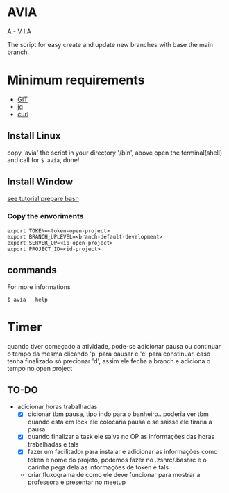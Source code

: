# AVIA

A - 
V
I
A

The script for easy create and update new branches with base the main branch.

# Minimum requirements 
- [GIT](https://git-scm.com/book/en/v2/Getting-Started-Installing-Git)
- [jq](https://stedolan.github.io/jq/download/)
- [curl](https://curl.haxx.se)

## Install Linux


copy 'avia' the script in your directory '/bin', above open the terminal(shell) and
call for ```$ avia```, done!

## Install Window

[see tutorial prepare bash](https://www.techtudo.com.br/dicas-e-tutoriais/noticia/2016/04/como-instalar-e-usar-o-shell-bash-do-linux-no-windows-10.html)

### Copy the envoriments

```
export TOKEN=<token-open-project>
export BRANCH_UPLEVEL=<branch-default-development>
export SERVER_OP=<ip-open-project>
export PROJECT_ID=<id-project>
```

## commands

For more informations

```
$ avia --help
```

# Timer

quando tiver começado a atividade, pode-se adicionar pausa ou continuar o tempo da mesma clicando 'p' para pausar e 'c' para constinuar. caso tenha finalizado só precionar 'd', assim ele fecha a branch e adiciona o tempo no open project

## TO-DO

- adicionar horas trabalhadas
  - [x] dicionar tbm pausa, tipo indo para o banheiro.. poderia ver tbm quando esta em lock ele colocaria pausa e se saisse ele tiraria a pausa
  - [x] quando finalizar a task ele salva no OP as informações das horas trabalhadas e tals
  - [x] fazer um facilitador para instalar e adicionar as informações como token e nome do projeto, podemos fazer no .zshrc/.bashrc e o carinha pega dela as informações de token e tals
  - criar fluxograma de como ele deve funcionar para mostrar a professora e presentar no meetup
